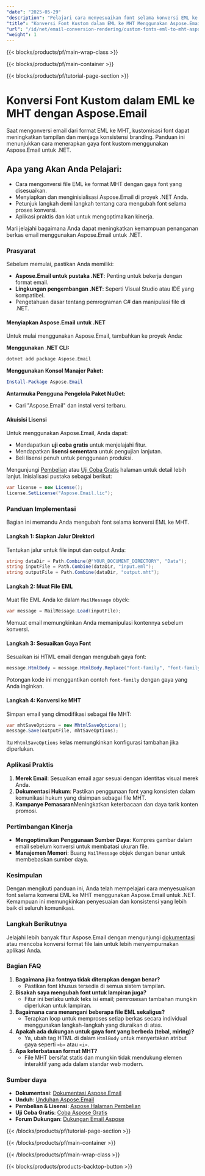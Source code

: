 ```yaml
---
"date": "2025-05-29"
"description": "Pelajari cara menyesuaikan font selama konversi EML ke MHT dengan Aspose.Email untuk .NET, memastikan konsistensi merek dan presentasi email yang ditingkatkan."
"title": "Konversi Font Kustom dalam EML ke MHT Menggunakan Aspose.Email untuk .NET"
"url": "/id/net/email-conversion-rendering/custom-fonts-eml-to-mht-aspose-email-net/"
"weight": 1
---
```


{{< blocks/products/pf/main-wrap-class >}}

{{< blocks/products/pf/main-container >}}

{{< blocks/products/pf/tutorial-page-section >}}
# Konversi Font Kustom dalam EML ke MHT dengan Aspose.Email

Saat mengonversi email dari format EML ke MHT, kustomisasi font dapat meningkatkan tampilan dan menjaga konsistensi branding. Panduan ini menunjukkan cara menerapkan gaya font kustom menggunakan Aspose.Email untuk .NET.

## Apa yang Akan Anda Pelajari:
- Cara mengonversi file EML ke format MHT dengan gaya font yang disesuaikan.
- Menyiapkan dan menginisialisasi Aspose.Email di proyek .NET Anda.
- Petunjuk langkah demi langkah tentang cara mengubah font selama proses konversi.
- Aplikasi praktis dan kiat untuk mengoptimalkan kinerja.

Mari jelajahi bagaimana Anda dapat meningkatkan kemampuan penanganan berkas email menggunakan Aspose.Email untuk .NET.

### Prasyarat
Sebelum memulai, pastikan Anda memiliki:
- **Aspose.Email untuk pustaka .NET**: Penting untuk bekerja dengan format email.
- **Lingkungan pengembangan .NET**: Seperti Visual Studio atau IDE yang kompatibel.
- Pengetahuan dasar tentang pemrograman C# dan manipulasi file di .NET.

#### Menyiapkan Aspose.Email untuk .NET
Untuk mulai menggunakan Aspose.Email, tambahkan ke proyek Anda:

**Menggunakan .NET CLI:**
```bash
dotnet add package Aspose.Email
```

**Menggunakan Konsol Manajer Paket:**
```powershell
Install-Package Aspose.Email
```

**Antarmuka Pengguna Pengelola Paket NuGet:**
- Cari "Aspose.Email" dan instal versi terbaru.

#### Akuisisi Lisensi
Untuk menggunakan Aspose.Email, Anda dapat:
- Mendapatkan **uji coba gratis** untuk menjelajahi fitur.
- Mendapatkan **lisensi sementara** untuk pengujian lanjutan.
- Beli lisensi penuh untuk penggunaan produksi.

Mengunjungi [Pembelian](https://purchase.aspose.com/buy) atau [Uji Coba Gratis](https://releases.aspose.com/email/net/) halaman untuk detail lebih lanjut. Inisialisasi pustaka sebagai berikut:

```csharp
var license = new License();
license.SetLicense("Aspose.Email.lic");
```

### Panduan Implementasi
Bagian ini memandu Anda mengubah font selama konversi EML ke MHT.

#### Langkah 1: Siapkan Jalur Direktori
Tentukan jalur untuk file input dan output Anda:

```csharp
string dataDir = Path.Combine(@"YOUR_DOCUMENT_DIRECTORY", "Data");
string inputFile = Path.Combine(dataDir, "input.eml");
string outputFile = Path.Combine(dataDir, "output.mht");
```

#### Langkah 2: Muat File EML
Muat file EML Anda ke dalam `MailMessage` obyek:

```csharp
var message = MailMessage.Load(inputFile);
```

Memuat email memungkinkan Anda memanipulasi kontennya sebelum konversi.

#### Langkah 3: Sesuaikan Gaya Font
Sesuaikan isi HTML email dengan mengubah gaya font:

```csharp
message.HtmlBody = message.HtmlBody.Replace("font-family", "font-family: 'Your Custom Font', sans-serif;");
```

Potongan kode ini menggantikan contoh `font-family` dengan gaya yang Anda inginkan.

#### Langkah 4: Konversi ke MHT
Simpan email yang dimodifikasi sebagai file MHT:

```csharp
var mhtSaveOptions = new MhtmlSaveOptions();
message.Save(outputFile, mhtSaveOptions);
```

Itu `MhtmlSaveOptions` kelas memungkinkan konfigurasi tambahan jika diperlukan.

### Aplikasi Praktis
1. **Merek Email**: Sesuaikan email agar sesuai dengan identitas visual merek Anda.
2. **Dokumentasi Hukum**: Pastikan penggunaan font yang konsisten dalam komunikasi hukum yang disimpan sebagai file MHT.
3. **Kampanye Pemasaran**Meningkatkan keterbacaan dan daya tarik konten promosi.

### Pertimbangan Kinerja
- **Mengoptimalkan Penggunaan Sumber Daya**: Kompres gambar dalam email sebelum konversi untuk membatasi ukuran file.
- **Manajemen Memori**: Buang `MailMessage` objek dengan benar untuk membebaskan sumber daya.

### Kesimpulan
Dengan mengikuti panduan ini, Anda telah mempelajari cara menyesuaikan font selama konversi EML ke MHT menggunakan Aspose.Email untuk .NET. Kemampuan ini memungkinkan penyesuaian dan konsistensi yang lebih baik di seluruh komunikasi.

### Langkah Berikutnya
Jelajahi lebih banyak fitur Aspose.Email dengan mengunjungi [dokumentasi](https://reference.aspose.com/email/net/) atau mencoba konversi format file lain untuk lebih menyempurnakan aplikasi Anda.

### Bagian FAQ
1. **Bagaimana jika fontnya tidak diterapkan dengan benar?**
   - Pastikan font khusus tersedia di semua sistem tampilan.
2. **Bisakah saya mengubah font untuk lampiran juga?**
   - Fitur ini berlaku untuk teks isi email; pemrosesan tambahan mungkin diperlukan untuk lampiran.
3. **Bagaimana cara menangani beberapa file EML sekaligus?**
   - Terapkan loop untuk memproses setiap berkas secara individual menggunakan langkah-langkah yang diuraikan di atas.
4. **Apakah ada dukungan untuk gaya font yang berbeda (tebal, miring)?**
   - Ya, ubah tag HTML di dalam `HtmlBody` untuk menyertakan atribut gaya seperti `<b>` atau `<i>`.
5. **Apa keterbatasan format MHT?**
   - File MHT bersifat statis dan mungkin tidak mendukung elemen interaktif yang ada dalam standar web modern.

### Sumber daya
- **Dokumentasi**: [Dokumentasi Aspose.Email](https://reference.aspose.com/email/net/)
- **Unduh**: [Unduhan Aspose.Email](https://releases.aspose.com/email/net/)
- **Pembelian & Lisensi**: [Aspose.Halaman Pembelian](https://purchase.aspose.com/buy)
- **Uji Coba Gratis**: [Coba Aspose Gratis](https://releases.aspose.com/email/net/)
- **Forum Dukungan**: [Dukungan Email Aspose](https://forum.aspose.com/c/email/10)

{{< /blocks/products/pf/tutorial-page-section >}}

{{< /blocks/products/pf/main-container >}}

{{< /blocks/products/pf/main-wrap-class >}}

{{< blocks/products/products-backtop-button >}}